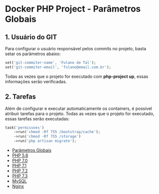 # Docker PHP Project - Parâmetros Globais

## 1. Usuário do GIT

Para configurar o usuário responsável pelos commits no projeto, basta setar os parâmetros abaixo:

```php
set('git-commiter-name', 'Fulano de Tal');
set('git-commiter-email', 'fulano@email.com.br');
```

Todas as vezes que o projeto for executado com **php-project up**, essas informações serão verificadas.

## 2. Tarefas

Além de configurar e executar automaticamente os containers, é possível 
atribuir tarefas para o projeto. Todas as vezes que o projeto for executado, essas tarefas serão executadas:

```php
task('permissoes')
    ->run('chmod -Rf 755 /bootstrap/cache');
    ->run('chmod -Rf 755 /storage')
    ->run('php artisan migrate');
```

* [Parâmetros Globais](docs/globais.md)
* [PHP 5.6](docs/php56.md)
* [PHP 7.0](docs/php70.md)
* [PHP 7.1](docs/php71.md)
* [PHP 7.2](docs/php72.md)
* [PHP 7.3](docs/php73.md)
* [MySQL](docs/mysql.md)
* [Nginx](docs/nginx.md)
